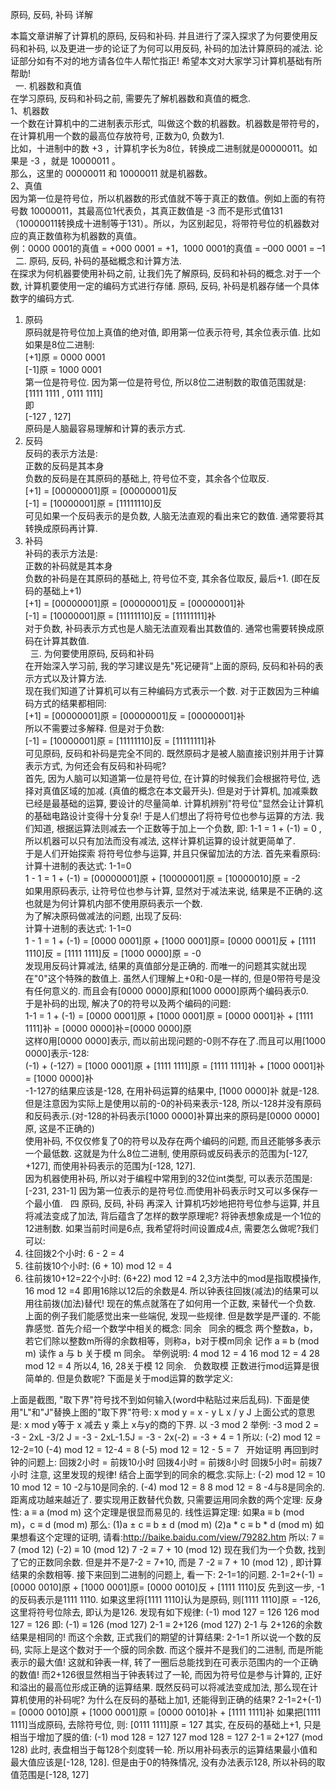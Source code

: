 原码, 反码, 补码 详解 

本篇文章讲解了计算机的原码, 反码和补码. 并且进行了深入探求了为何要使用反码和补码, 以及更进一步的论证了为何可以用反码, 补码的加法计算原码的减法. 论证部分如有不对的地方请各位牛人帮忙指正! 希望本文对大家学习计算机基础有所帮助!  
 
一. 机器数和真值  
在学习原码, 反码和补码之前, 需要先了解机器数和真值的概念.  
1、机器数  
一个数在计算机中的二进制表示形式,  叫做这个数的机器数。机器数是带符号的，在计算机用一个数的最高位存放符号, 正数为0, 负数为1.  
比如，十进制中的数 +3 ，计算机字长为8位，转换成二进制就是00000011。如果是 -3 ，就是 10000011 。  
那么，这里的 00000011 和 10000011 就是机器数。  
2、真值  
因为第一位是符号位，所以机器数的形式值就不等于真正的数值。例如上面的有符号数 10000011，其最高位1代表负，其真正数值是 -3 而不是形式值131（10000011转换成十进制等于131）。所以，为区别起见，将带符号位的机器数对应的真正数值称为机器数的真值。  
例：0000 0001的真值 = +000 0001 = +1，1000 0001的真值 = –000 0001 = –1  
 
二. 原码, 反码, 补码的基础概念和计算方法.  
在探求为何机器要使用补码之前, 让我们先了解原码, 反码和补码的概念.对于一个数, 计算机要使用一定的编码方式进行存储. 原码, 反码, 补码是机器存储一个具体数字的编码方式.   
1. 原码  
原码就是符号位加上真值的绝对值, 即用第一位表示符号, 其余位表示值. 比如如果是8位二进制:  
[+1]原 = 0000 0001  
[-1]原 = 1000 0001  
第一位是符号位. 因为第一位是符号位, 所以8位二进制数的取值范围就是:  
[1111 1111 , 0111 1111]   
即  
[-127 , 127]  
原码是人脑最容易理解和计算的表示方式.  
2. 反码  
反码的表示方法是:  
正数的反码是其本身  
负数的反码是在其原码的基础上, 符号位不变，其余各个位取反.  
[+1] = [00000001]原 = [00000001]反  
[-1] = [10000001]原 = [11111110]反  
可见如果一个反码表示的是负数, 人脑无法直观的看出来它的数值. 通常要将其转换成原码再计算.  
3. 补码  
补码的表示方法是:  
正数的补码就是其本身  
负数的补码是在其原码的基础上, 符号位不变, 其余各位取反, 最后+1. (即在反码的基础上+1)  
[+1] = [00000001]原 = [00000001]反 = [00000001]补  
[-1] = [10000001]原 = [11111110]反 = [11111111]补  
对于负数, 补码表示方式也是人脑无法直观看出其数值的. 通常也需要转换成原码在计算其数值.  
 
三. 为何要使用原码, 反码和补码  
在开始深入学习前, 我的学习建议是先"死记硬背"上面的原码, 反码和补码的表示方式以及计算方法.  
现在我们知道了计算机可以有三种编码方式表示一个数. 对于正数因为三种编码方式的结果都相同:  
[+1] = [00000001]原 = [00000001]反 = [00000001]补  
所以不需要过多解释. 但是对于负数:  
[-1] = [10000001]原 = [11111110]反 = [11111111]补  
可见原码, 反码和补码是完全不同的. 既然原码才是被人脑直接识别并用于计算表示方式, 为何还会有反码和补码呢?  
首先, 因为人脑可以知道第一位是符号位, 在计算的时候我们会根据符号位, 选择对真值区域的加减. (真值的概念在本文最开头). 但是对于计算机, 加减乘数已经是最基础的运算, 要设计的尽量简单. 计算机辨别"符号位"显然会让计算机的基础电路设计变得十分复杂! 于是人们想出了将符号位也参与运算的方法. 我们知道, 根据运算法则减去一个正数等于加上一个负数, 即: 1-1 = 1 + (-1) = 0 , 所以机器可以只有加法而没有减法, 这样计算机运算的设计就更简单了.  
于是人们开始探索 将符号位参与运算, 并且只保留加法的方法. 首先来看原码:  
计算十进制的表达式: 1-1=0  
1 - 1 = 1 + (-1) = [00000001]原 + [10000001]原 = [10000010]原 = -2   
如果用原码表示, 让符号位也参与计算, 显然对于减法来说, 结果是不正确的.这也就是为何计算机内部不使用原码表示一个数.  
为了解决原码做减法的问题, 出现了反码:  
计算十进制的表达式: 1-1=0  
1 - 1 = 1 + (-1) = [0000 0001]原 + [1000 0001]原= [0000 0001]反 + [1111 1110]反 = [1111 1111]反 = [1000 0000]原 = -0  
发现用反码计算减法, 结果的真值部分是正确的. 而唯一的问题其实就出现在"0"这个特殊的数值上. 虽然人们理解上+0和-0是一样的, 但是0带符号是没有任何意义的. 而且会有[0000 0000]原和[1000 0000]原两个编码表示0.  
于是补码的出现, 解决了0的符号以及两个编码的问题:  
1-1 = 1 + (-1) = [0000 0001]原 + [1000 0001]原 = [0000 0001]补 + [1111 1111]补 = [0000 0000]补=[0000 0000]原  
这样0用[0000 0000]表示, 而以前出现问题的-0则不存在了.而且可以用[1000 0000]表示-128:  
(-1) + (-127) = [1000 0001]原 + [1111 1111]原 = [1111 1111]补 + [1000 0001]补 = [1000 0000]补  
-1-127的结果应该是-128, 在用补码运算的结果中, [1000 0000]补 就是-128. 但是注意因为实际上是使用以前的-0的补码来表示-128, 所以-128并没有原码和反码表示.(对-128的补码表示[1000 0000]补算出来的原码是[0000 0000]原, 这是不正确的)  
使用补码, 不仅仅修复了0的符号以及存在两个编码的问题, 而且还能够多表示一个最低数. 这就是为什么8位二进制, 使用原码或反码表示的范围为[-127, +127], 而使用补码表示的范围为[-128, 127].  
因为机器使用补码, 所以对于编程中常用到的32位int类型, 可以表示范围是: [-231, 231-1] 因为第一位表示的是符号位.而使用补码表示时又可以多保存一个最小值.
 
四 原码, 反码, 补码 再深入
计算机巧妙地把符号位参与运算, 并且将减法变成了加法, 背后蕴含了怎样的数学原理呢?
将钟表想象成是一个1位的12进制数. 如果当前时间是6点, 我希望将时间设置成4点, 需要怎么做呢?我们可以:
1. 往回拨2个小时: 6 - 2 = 4 
2. 往前拨10个小时: (6 + 10) mod 12 = 4 
3. 往前拨10+12=22个小时: (6+22) mod 12 =4
2,3方法中的mod是指取模操作, 16 mod 12 =4 即用16除以12后的余数是4.
所以钟表往回拨(减法)的结果可以用往前拨(加法)替代!
现在的焦点就落在了如何用一个正数, 来替代一个负数. 上面的例子我们能感觉出来一些端倪, 发现一些规律. 但是数学是严谨的. 不能靠感觉.
首先介绍一个数学中相关的概念: 同余
 
同余的概念
两个整数a，b，若它们除以整数m所得的余数相等，则称a，b对于模m同余
记作 a ≡ b (mod m)
读作 a 与 b 关于模 m 同余。
举例说明:
4 mod 12 = 4 
16 mod 12 = 4 
28 mod 12 = 4 
所以4, 16, 28关于模 12 同余.
 
负数取模
正数进行mod运算是很简单的. 但是负数呢?
下面是关于mod运算的数学定义:

上面是截图, "取下界"符号找不到如何输入(word中粘贴过来后乱码). 下面是使用"L"和"J"替换上图的"取下界"符号:
x mod y = x - y L x / y J
上面公式的意思是:
x mod y等于 x 减去 y 乘上 x与y的商的下界. 
以 -3 mod 2 举例:
-3 mod 2
= -3 - 2xL -3/2 J 
= -3 - 2xL-1.5J 
= -3 - 2x(-2)
= -3 + 4 = 1 
所以:
(-2) mod 12 = 12-2=10
(-4) mod 12 = 12-4 = 8 
(-5) mod 12 = 12 - 5 = 7 
 
开始证明
再回到时钟的问题上:
回拨2小时 = 前拨10小时
回拨4小时 = 前拨8小时
回拨5小时= 前拨7小时
注意, 这里发现的规律! 
结合上面学到的同余的概念.实际上:
(-2) mod 12 = 10
10 mod 12 = 10 
-2与10是同余的.
(-4) mod 12 = 8
8 mod 12 = 8
-4与8是同余的.
距离成功越来越近了. 要实现用正数替代负数, 只需要运用同余数的两个定理:
反身性:
a ≡ a (mod m) 
这个定理是很显而易见的. 
线性运算定理:
如果a ≡ b (mod m)，c ≡ d (mod m) 那么:
(1)a ± c ≡ b ± d (mod m)
(2)a * c ≡ b * d (mod m) 
如果想看这个定理的证明, 请看:http://baike.baidu.com/view/79282.htm
所以:
7 ≡ 7 (mod 12)
(-2) ≡ 10 (mod 12)
7 -2 ≡ 7 + 10 (mod 12)
现在我们为一个负数, 找到了它的正数同余数. 但是并不是7-2 = 7+10, 而是 7 -2 ≡ 7 + 10 (mod 12) , 即计算结果的余数相等.
接下来回到二进制的问题上, 看一下: 2-1=1的问题.
2-1=2+(-1) = [0000 0010]原 + [1000 0001]原= [0000 0010]反 + [1111 1110]反
先到这一步, -1的反码表示是1111 1110. 如果这里将[1111 1110]认为是原码, 则[1111 1110]原 = -126, 这里将符号位除去, 即认为是126.
发现有如下规律:
(-1) mod 127 = 126
126 mod 127 = 126 
即:
(-1) ≡ 126 (mod 127)
2-1 ≡ 2+126 (mod 127)
2-1 与 2+126的余数结果是相同的! 而这个余数, 正式我们的期望的计算结果: 2-1=1 
所以说一个数的反码, 实际上是这个数对于一个膜的同余数. 而这个膜并不是我们的二进制, 而是所能表示的最大值! 这就和钟表一样, 转了一圈后总能找到在可表示范围内的一个正确的数值!
而2+126很显然相当于钟表转过了一轮, 而因为符号位是参与计算的, 正好和溢出的最高位形成正确的运算结果.
既然反码可以将减法变成加法, 那么现在计算机使用的补码呢? 为什么在反码的基础上加1, 还能得到正确的结果?
2-1=2+(-1) = [0000 0010]原 + [1000 0001]原 = [0000 0010]补 + [1111 1111]补
如果把[1111 1111]当成原码, 去除符号位, 则:
[0111 1111]原 = 127
其实, 在反码的基础上+1, 只是相当于增加了膜的值:
(-1) mod 128 = 127
127 mod 128 = 127 
2-1 ≡ 2+127 (mod 128)
此时, 表盘相当于每128个刻度转一轮. 所以用补码表示的运算结果最小值和最大值应该是[-128, 128].
但是由于0的特殊情况, 没有办法表示128, 所以补码的取值范围是[-128, 127]

